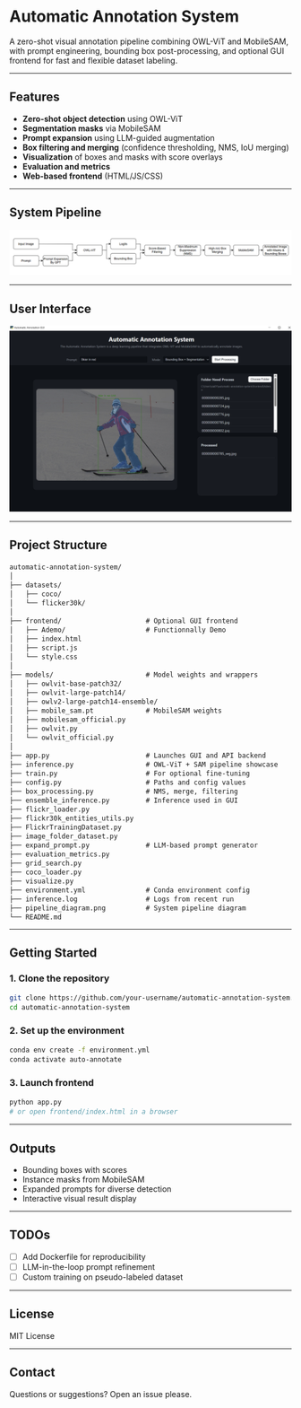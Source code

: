 # Automatic Annotation System

A zero-shot visual annotation pipeline combining OWL-ViT and MobileSAM, with prompt engineering, bounding box post-processing, and optional GUI frontend for fast and flexible dataset labeling.

---

## Features

-  **Zero-shot object detection** using OWL-ViT
-  **Segmentation masks** via MobileSAM
-  **Prompt expansion** using LLM-guided augmentation
-  **Box filtering and merging** (confidence thresholding, NMS, IoU merging)
-  **Visualization** of boxes and masks with score overlays
-  **Evaluation and metrics**
-  **Web-based frontend** (HTML/JS/CSS)
---

## System Pipeline

![Pipeline Overview](pipeline_diagram.png)

---

## User Interface

![GUI Overview](GUI_Showcase.png)

---

## Project Structure

```
automatic-annotation-system/
│
├── datasets/
│   ├── coco/
│   └── flicker30k/
│
├── frontend/                     # Optional GUI frontend
│   ├── Ademo/                    # Functionnally Demo
│   ├── index.html
│   ├── script.js
│   └── style.css
│
├── models/                       # Model weights and wrappers
│   ├── owlvit-base-patch32/
│   ├── owlvit-large-patch14/
│   ├── owlv2-large-patch14-ensemble/
│   ├── mobile_sam.pt             # MobileSAM weights
│   ├── mobilesam_official.py
│   ├── owlvit.py
│   └── owlvit_official.py
│
├── app.py                        # Launches GUI and API backend
├── inference.py                  # OWL-ViT + SAM pipeline showcase
├── train.py                      # For optional fine-tuning
├── config.py                     # Paths and config values
├── box_processing.py             # NMS, merge, filtering
├── ensemble_inference.py         # Inference used in GUI
├── flickr_loader.py
├── flickr30k_entities_utils.py
├── FlickrTrainingDataset.py
├── image_folder_dataset.py
├── expand_prompt.py              # LLM-based prompt generator
├── evaluation_metrics.py
├── grid_search.py
├── coco_loader.py
├── visualize.py
├── environment.yml               # Conda environment config
├── inference.log                 # Logs from recent run
├── pipeline_diagram.png          # System pipeline diagram
└── README.md
```

---

##  Getting Started

### 1. Clone the repository

```bash
git clone https://github.com/your-username/automatic-annotation-system.git
cd automatic-annotation-system
```

### 2. Set up the environment

```bash
conda env create -f environment.yml
conda activate auto-annotate
```


### 3. Launch frontend

```bash
python app.py
# or open frontend/index.html in a browser
```

---

## Outputs

- Bounding boxes with scores
- Instance masks from MobileSAM
- Expanded prompts for diverse detection
- Interactive visual result display

---



## TODOs

- [ ] Add Dockerfile for reproducibility
- [ ] LLM-in-the-loop prompt refinement
- [ ] Custom training on pseudo-labeled dataset

---

## License

MIT License

---

## Contact

Questions or suggestions? Open an issue please.
